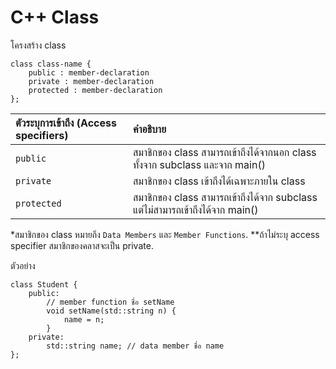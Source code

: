 # C++ Class
โครงสร้าง class
```
class class-name {
    public : member-declaration
    private : member-declaration
    protected : member-declaration
};
```
|ตัวระบุการเข้าถึง (Access specifiers)|คำอธิบาย|
|:---|:--|
|`public`|สมาชิกของ class สามารถเข้าถึงได้จากนอก class ทั้งจาก subclass และจาก main()|
|`private`|สมาชิกของ class เข้าถึงได้เฉพาะภายใน class|
|`protected`|สมาชิกของ class สามารถเข้าถึงได้จาก subclass แต่ไม่สามารถเข้าถึงได้จาก main()|

*สมาชิกของ class หมายถึง `Data Members` และ `Member Functions`.
**ถ้าไม่ระบุ access specifier สมาชิกของคลาสจะเป็น private.

ตัวอย่าง
```
class Student {
    public:
        // member function ชื่อ setName
        void setName(std::string n) {
            name = n;
        }
    private:
        std::string name; // data member ชื่อ name
};
```
